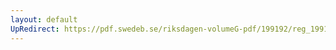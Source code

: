 ```yaml
---
layout: default
UpRedirect: https://pdf.swedeb.se/riksdagen-volumeG-pdf/199192/reg_199192_JuU.pdf
---
```

